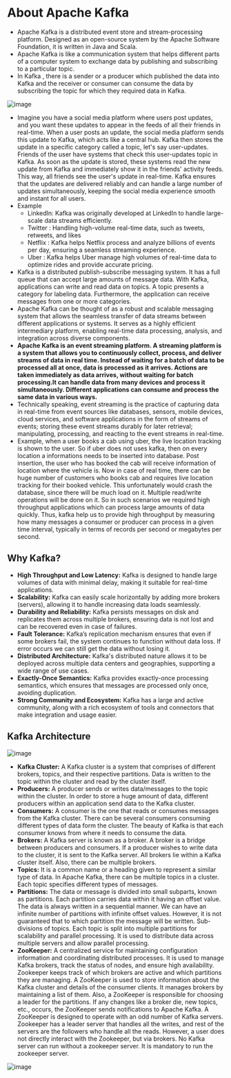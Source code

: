 # About Apache Kafka
- Apache Kafka is a distributed event store and stream-processing platform. Designed as an open-source system by the Apache Software Foundation, it is written in Java and Scala.
- Apache Kafka is like a communication system that helps different parts of a computer system to exchange data by publishing and subscribing to a particular topic.
- In Kafka , there is a sender or a producer which published the data into Kafka and the receiver or consumer can consume the data by subscribing the topic for which they required data in Kafka.

![image](https://github.com/user-attachments/assets/ac855fe5-ebb7-4568-9e6f-4af8cb375f95)

- Imagine you have a social media platform where users post updates, and you want these updates to appear in the feeds of all their friends in real-time. When a user posts an update, the social media platform sends this update to Kafka, which acts like a central hub. Kafka then stores the update in a specific category called a topic, let's say user-updates. Friends of the user have systems that check this user-updates topic in Kafka. As soon as the update is stored, these systems read the new update from Kafka and immediately show it in the friends' activity feeds. This way, all friends see the user's update in real-time. Kafka ensures that the updates are delivered reliably and can handle a large number of updates simultaneously, keeping the social media experience smooth and instant for all users.
- Example
  - LinkedIn: Kafka was originally developed at LinkedIn to handle large-scale data streams efficiently.
  - Twitter : Handling high-volume real-time data, such as tweets, retweets, and likes
  - Netflix : Kafka helps Netflix process and analyze billions of events per day, ensuring a seamless streaming experience.
  - Uber : Kafka helps Uber manage high volumes of real-time data to optimize rides and provide accurate pricing.
- Kafka is a distributed publish-subscribe messaging system. It has a full queue that can accept large amounts of message data. With Kafka, applications can write and read data on topics. A topic presents a category for labeling data. Furthermore, the application can receive messages from one or more categories.
- Apache Kafka can be thought of as a robust and scalable messaging system that allows the seamless transfer of data streams between different applications or systems. It serves as a highly efficient intermediary platform, enabling real-time data processing, analysis, and integration across diverse components.
- **Apache Kafka is an event streaming platform. A streaming platform is a system that allows you to continuously collect, process, and deliver streams of data in real time. Instead of waiting for a batch of data to be processed all at once, data is processed as it arrives.  Actions are taken immediately as data arrives, without waiting for batch processing.It can handle data from many devices and process it simultaneously. Different applications can consume and process the same data in various ways.**
- Technically speaking, event streaming is the practice of capturing data in real-time from event sources like databases, sensors, mobile devices, cloud services, and software applications in the form of streams of events; storing these event streams durably for later retrieval; manipulating, processing, and reacting to the event streams in real-time.
- Example, when a user books a cab using uber, the live location tracking is shown to the user. So if uber does not uses kafka, then on every location a informations needs to be inserted into database. Post insertion, the user who has booked the cab will receive information of location where the vehicle is. Now in case of real time, there can be huge number of customers who books cab and requires live location tracking for their booked vehicle. This unfortunately would crash the database, since there will be much load on it. Multiple read/write operations will be done on it. So in such scenarios we required high throughput applications which can process large amounts of data quickly. Thus, kafka help us to provide high throughput by measuring how many messages a consumer or producer can process in a given time interval, typically in terms of records per second or megabytes per second.

## Why Kafka?

- **High Throughput and Low Latency:** Kafka is designed to handle large volumes of data with minimal delay, making it suitable for real-time applications.
- **Scalability:** Kafka can easily scale horizontally by adding more brokers (servers), allowing it to handle increasing data loads seamlessly.
- **Durability and Reliability:** Kafka persists messages on disk and replicates them across multiple brokers, ensuring data is not lost and can be recovered even in case of failures.
- **Fault Tolerance:** Kafka’s replication mechanism ensures that even if some brokers fail, the system continues to function without data loss. If error occurs we can still get the data without losing it.
- **Distributed Architecture:** Kafka's distributed nature allows it to be deployed across multiple data centers and geographies, supporting a wide range of use cases.
- **Exactly-Once Semantics:** Kafka provides exactly-once processing semantics, which ensures that messages are processed only once, avoiding duplication.
- **Strong Community and Ecosystem:** Kafka has a large and active community, along with a rich ecosystem of tools and connectors that make integration and usage easier.

## Kafka Architecture

![image](https://github.com/user-attachments/assets/8511e366-b88e-413d-80aa-90e0134d4264)

- **Kafka Cluster:** A Kafka cluster is a system that comprises of different brokers, topics, and their respective partitions. Data is written to the topic within the cluster and read by the cluster itself.
- **Producers:** A producer sends or writes data/messages to the topic within the cluster. In order to store a huge amount of data, different producers within an application send data to the Kafka cluster.
- **Consumers:** A consumer is the one that reads or consumes messages from the Kafka cluster. There can be several consumers consuming different types of data form the cluster. The beauty of Kafka is that each consumer knows from where it needs to consume the data.
- **Brokers:** A Kafka server is known as a broker. A broker is a bridge between producers and consumers. If a producer wishes to write data to the cluster, it is sent to the Kafka server. All brokers lie within a Kafka cluster itself. Also, there can be multiple brokers.
- **Topics:** It is a common name or a heading given to represent a similar type of data. In Apache Kafka, there can be multiple topics in a cluster. Each topic specifies different types of messages.
- **Partitions:** The data or message is divided into small subparts, known as partitions. Each partition carries data within it having an offset value. The data is always written in a sequential manner. We can have an infinite number of partitions with infinite offset values. However, it is not guaranteed that to which partition the message will be written. Sub-divisions of topics. Each topic is split into multiple partitions for scalability and parallel processing. It is used to distribute data across multiple servers and allow parallel processing.
- **ZooKeeper:**  A centralized service for maintaining configuration information and coordinating distributed processes. It is used to manage Kafka brokers, track the status of nodes, and ensure high availability. Zookeeper keeps track of which brokers are active and which partitions they are managing. A ZooKeeper is used to store information about the Kafka cluster and details of the consumer clients. It manages brokers by maintaining a list of them. Also, a ZooKeeper is responsible for choosing a leader for the partitions. If any changes like a broker die, new topics, etc., occurs, the ZooKeeper sends notifications to Apache Kafka. A ZooKeeper is designed to operate with an odd number of Kafka servers. Zookeeper has a leader server that handles all the writes, and rest of the servers are the followers who handle all the reads. However, a user does not directly interact with the Zookeeper, but via brokers. No Kafka server can run without a zookeeper server. It is mandatory to run the zookeeper server.

![image](https://github.com/user-attachments/assets/e1995947-07a6-49ad-b800-8912e630e0f0)

